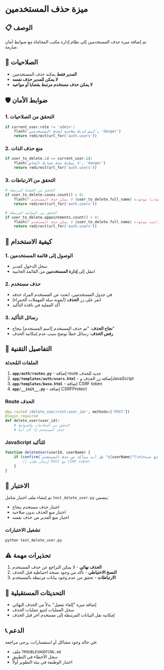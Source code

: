 # ميزة حذف المستخدمين

## 📋 الوصف
تم إضافة ميزة حذف المستخدمين إلى نظام إدارة مكتب المحاماة مع ضوابط أمان صارمة.

## 🔐 الصلاحيات
- **المدير فقط** يمكنه حذف المستخدمين
- **لا يمكن للمدير حذف نفسه**
- **لا يمكن حذف مستخدم مرتبط بقضايا أو مواعيد**

## 🛡️ ضوابط الأمان

### 1. التحقق من الصلاحيات
```python
if current_user.role != 'admin':
    flash('ليس لديك صلاحية لحذف المستخدمين', 'danger')
    return redirect(url_for('auth.users'))
```

### 2. منع حذف الذات
```python
if user_to_delete.id == current_user.id:
    flash('لا يمكنك حذف حسابك الخاص', 'danger')
    return redirect(url_for('auth.users'))
```

### 3. التحقق من الارتباطات
```python
# التحقق من القضايا المرتبطة
if user_to_delete.cases.count() > 0:
    flash(f'لا يمكن حذف المستخدم {user_to_delete.full_name} لأنه مرتبط بقضايا موجودة', 'danger')
    return redirect(url_for('auth.users'))

# التحقق من المواعيد المرتبطة
if user_to_delete.appointments.count() > 0:
    flash(f'لا يمكن حذف المستخدم {user_to_delete.full_name} لأنه مرتبط بمواعيد موجودة', 'danger')
    return redirect(url_for('auth.users'))
```

## 🎯 كيفية الاستخدام

### 1. الوصول إلى قائمة المستخدمين
- سجل الدخول كمدير
- انتقل إلى **إدارة المستخدمين** من القائمة الجانبية

### 2. حذف مستخدم
- في جدول المستخدمين، ابحث عن المستخدم المراد حذفه
- انقر على زر **الحذف** (أيقونة سلة المهملات الحمراء)
- أكد العملية في نافذة التأكيد

### 3. رسائل التأكيد
- **نجاح الحذف**: "تم حذف المستخدم [اسم المستخدم] بنجاح"
- **رفض الحذف**: رسائل خطأ توضح سبب عدم إمكانية الحذف

## 🔧 التفاصيل التقنية

### الملفات المُحدثة
1. **`app/auth/routes.py`** - إضافة route جديد للحذف
2. **`app/templates/auth/users.html`** - إضافة زر الحذف وJavaScript
3. **`app/templates/base.html`** - إضافة CSRF token
4. **`app/__init__.py`** - إضافة CSRFProtect

### Route الحذف
```python
@bp.route('/delete_user/<int:user_id>', methods=['POST'])
@login_required
def delete_user(user_id):
    # التحقق من الصلاحيات والضوابط
    # حذف المستخدم إذا كان آمناً
```

### JavaScript للتأكيد
```javascript
function deleteUser(userId, userName) {
    if (confirm(`هل أنت متأكد من حذف المستخدم "${userName}"؟\n\nتحذير: هذا الإجراء لا يمكن التراجع عنه!`)) {
        // إرسال طلب POST مع CSRF token
    }
}
```

## 🧪 الاختبار
تم إنشاء ملف اختبار شامل `test_delete_user.py` يتضمن:
- اختبار حذف مستخدم بنجاح
- اختبار منع الحذف بدون صلاحية
- اختبار منع المدير من حذف نفسه

### تشغيل الاختبارات
```bash
python test_delete_user.py
```

## ⚠️ تحذيرات مهمة
1. **الحذف نهائي** - لا يمكن التراجع عن حذف المستخدم
2. **النسخ الاحتياطي** - تأكد من وجود نسخة احتياطية قبل الحذف
3. **الارتباطات** - تحقق من عدم وجود بيانات مرتبطة بالمستخدم

## 🔄 التحديثات المستقبلية
- إضافة ميزة "إلغاء تفعيل" بدلاً من الحذف النهائي
- سجل العمليات لتتبع عمليات الحذف
- إمكانية نقل البيانات المرتبطة إلى مستخدم آخر قبل الحذف

## 📞 الدعم
في حالة وجود مشاكل أو استفسارات، يرجى مراجعة:
- ملف `TROUBLESHOOTING.md`
- سجل الأخطاء في التطبيق
- اختبار الوظيفة في بيئة التطوير أولاً
